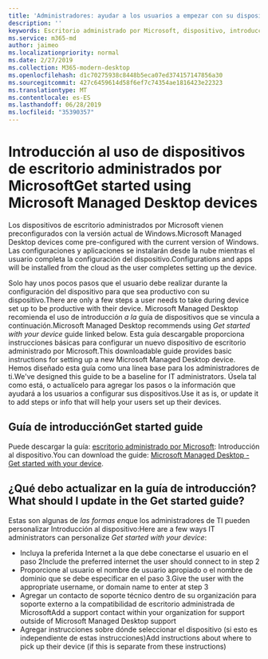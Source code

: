 ```yaml
---
title: 'Administradores: ayudar a los usuarios a empezar con su dispositivo de escritorio administrado por Microsoft'
description: ''
keywords: Escritorio administrado por Microsoft, dispositivo, introducción, Microsoft 365
ms.service: m365-md
author: jaimeo
ms.localizationpriority: normal
ms.date: 2/27/2019
ms.collection: M365-modern-desktop
ms.openlocfilehash: d1c70275938c8448b5eca07ed374157147856a30
ms.sourcegitcommit: 427c6459614d58f6ef7c74354ae1816423e22323
ms.translationtype: MT
ms.contentlocale: es-ES
ms.lasthandoff: 06/28/2019
ms.locfileid: "35390357"
---
```

# <a name="get-started-using-microsoft-managed-desktop-devices"></a><span data-ttu-id="45072-103">Introducción al uso de dispositivos de escritorio administrados por Microsoft</span><span class="sxs-lookup"><span data-stu-id="45072-103">Get started using Microsoft Managed Desktop devices</span></span>

<span data-ttu-id="45072-104">Los dispositivos de escritorio administrados por Microsoft vienen preconfigurados con la versión actual de Windows.</span><span class="sxs-lookup"><span data-stu-id="45072-104">Microsoft Managed Desktop devices come pre-configured with the current version of Windows.</span></span> <span data-ttu-id="45072-105">Las configuraciones y aplicaciones se instalarán desde la nube mientras el usuario completa la configuración del dispositivo.</span><span class="sxs-lookup"><span data-stu-id="45072-105">Configurations and apps will be installed from the cloud as the user completes setting up the device.</span></span> 
 
<span data-ttu-id="45072-106">Solo hay unos pocos pasos que el usuario debe realizar durante la configuración del dispositivo para que sea productivo con su dispositivo.</span><span class="sxs-lookup"><span data-stu-id="45072-106">There are only a few steps a user needs to take during device set up to be productive with their device.</span></span> <span data-ttu-id="45072-107">Microsoft Managed Desktop recomienda el uso de introducción *a la* guía de dispositivos que se vincula a continuación.</span><span class="sxs-lookup"><span data-stu-id="45072-107">Microsoft Managed Desktop recommends using *Get started with your device* guide linked below.</span></span> <span data-ttu-id="45072-108">Esta guía descargable proporciona instrucciones básicas para configurar un nuevo dispositivo de escritorio administrado por Microsoft.</span><span class="sxs-lookup"><span data-stu-id="45072-108">This downloadable guide provides basic instructions for setting up a new Microsoft Managed Desktop device.</span></span> <span data-ttu-id="45072-109">Hemos diseñado esta guía como una línea base para los administradores de ti.</span><span class="sxs-lookup"><span data-stu-id="45072-109">We've designed this guide to be a baseline for IT administrators.</span></span> <span data-ttu-id="45072-110">Úsela tal como está, o actualícelo para agregar los pasos o la información que ayudará a los usuarios a configurar sus dispositivos.</span><span class="sxs-lookup"><span data-stu-id="45072-110">Use it as is, or update it to add steps or info that will help your users set up their devices.</span></span> 

## <a name="get-started-guide"></a><span data-ttu-id="45072-111">Guía de introducción</span><span class="sxs-lookup"><span data-stu-id="45072-111">Get started guide</span></span> 
<span data-ttu-id="45072-112">Puede descargar la guía: [escritorio administrado por Microsoft](https://www.microsoft.com/en-us/download/details.aspx?id=57918): Introducción al dispositivo.</span><span class="sxs-lookup"><span data-stu-id="45072-112">You can download the guide: [Microsoft Managed Desktop - Get started with your device](https://www.microsoft.com/en-us/download/details.aspx?id=57918).</span></span>

## <a name="what-should-i-update-in-the-get-started-guide"></a><span data-ttu-id="45072-113">¿Qué debo actualizar en la guía de introducción?</span><span class="sxs-lookup"><span data-stu-id="45072-113">What should I update in the Get started guide?</span></span>

<span data-ttu-id="45072-114">Estas son algunas de *las formas en*que los administradores de TI pueden personalizar Introducción al dispositivo:</span><span class="sxs-lookup"><span data-stu-id="45072-114">Here are a few ways IT administrators can personalize *Get started with your device*:</span></span>
- <span data-ttu-id="45072-115">Incluya la preferida Internet a la que debe conectarse el usuario en el paso 2</span><span class="sxs-lookup"><span data-stu-id="45072-115">Include the preferred internet the user should connect to in step 2</span></span>
- <span data-ttu-id="45072-116">Proporcione al usuario el nombre de usuario apropiado o el nombre de dominio que se debe especificar en el paso 3.</span><span class="sxs-lookup"><span data-stu-id="45072-116">Give the user with the appropriate username, or domain name to enter at step 3</span></span>
- <span data-ttu-id="45072-117">Agregar un contacto de soporte técnico dentro de su organización para soporte externo a la compatibilidad de escritorio administrada de Microsoft</span><span class="sxs-lookup"><span data-stu-id="45072-117">Add a support contact within your organization for support outside of Microsoft Managed Desktop support</span></span>
- <span data-ttu-id="45072-118">Agregar instrucciones sobre dónde seleccionar el dispositivo (si esto es independiente de estas instrucciones)</span><span class="sxs-lookup"><span data-stu-id="45072-118">Add instructions about where to pick up their device (if this is separate from these instructions)</span></span>
